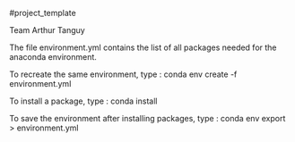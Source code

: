 #project_template

Team Arthur Tanguy

The file environment.yml contains the list of all packages needed for the anaconda environment.

To recreate the same environment, type :
    conda env create -f environment.yml

To install a package, type :
    conda install <package>

To save the environment after installing packages, type :
    conda env export > environment.yml
